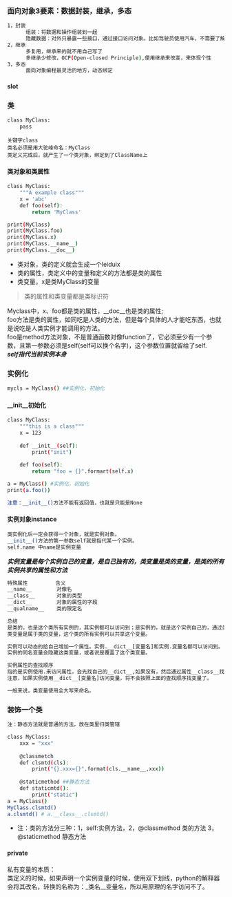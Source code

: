 ### 面向对象3要素：数据封装，继承，多态
```bash
1，封装 
      组装：将数据和操作组装到一起
      隐藏数据：对外只暴露一些接口，通过接口访问对象。比如驾驶员使用汽车，不需要了解汽车的构造细节，只需要知道使用什么部件怎么驾驶就行，踩了油门就能跑，可以不了解后面的动机原理。
2，继承
      多复用，继承来的就不用自己写了
      多继承少修改，OCP(Open-closed Principle),使用继承来改变，来体现个性
3，多态
      面向对象编程最灵活的地方，动态绑定
```
#### __slot__
### 类
```bash
class MyClass:
    pass
```
    关键字class
    类名必须是用大驼峰命名：MyClass
    类定义完成后，就产生了一个类对象，绑定到了ClassName上
#### 类对象和类属性
```bash
class MyClass:
    """A example class"""
    x = 'abc'
    def foo(self):
        return 'MyClass'

print(MyClass)
print(MyClass.foo)
print(MyClass.x)
print(MyClass.__name__)
print(MyClass.__doc__)
```
+ 类对象，类的定义就会生成一个leiduix
+ 类的属性，类定义中的变量和定义的方法都是类的属性
+ 类变量，x是类MyClass的变量
> 类的属性和类变量都是类标识符

Myclass中，x、foo都是类的属性，__doc__也是类的属性;</br>
foo方法是类的属性，如同吃是人类的方法，但是每个具体的人才能吃东西，也就是说吃是人类实例才能调用的方法。</br>
foo是method方法对象，不是普通函数对像function了，它必须至少有一个参数，且第一参数必须是self(self可以换个名字)，这个参数位置就留给了self.</br>
***self指代当前实例本身***
### 实例化
```bash
mycls = MyClass() ##实例化，初始化
```
#### __init__初始化
```bash
class MyClass:
    """this is a class"""
    x = 123
    
    def __init__(self):
        print("init")
    
    def foo(self):
        return "foo = {}".formart(self.x)

a = MyClass() #实例化，初始化
print(a.foo())

注意：__init__()方法不能有返回值，也就是只能是None
```
#### 实例对象instance
```bash
类实例化后一定会获得一个对象，就是实例对象。
__init__()方法的第一参数self就是指代某一个实例。
self.name 中name是实例变量
```
***实例变量是每个实例自己的变量，是自己独有的，类变量是类的变量，是类的所有实例共享的属性和方法***
```bash
特殊属性         含义
__name__        对像名
__class__       对象的类型
__dict__        对象的属性的字段
__qualname__    类的限定名
```
```bash
总结
是类的，也是这个类所有实例的，其实例都可以访问到；是实例的，就是这个实例自己的，通过类访问不到。
类变量是属于类的变量，这个类的所有实例可以共享这个变量。

实例可以动态的给自己增加一个属性。实例.__dict__[变量名]和实例.变量名都可以访问到。
实例的同名变量会隐藏这类变量，或者说是覆盖了这个类变量。

实例属性的查找顺序
指的是实例使用.来访问属性，会先找自己的__dict__,如果没有，然后通过属性__class__找到自己的类，再去类的__dict__中找
注意，如果实例使用__dict__[变量名]访问变量，将不会按照上面的查找顺序找变量了。

一般来说，类变量使用全大写来命名。
```
### 装饰一个类
```bash
注：静态方法就是普通的方法，放在类里归类管辖

class MyClass:
    xxx = "xxx"
    
    @classmetch
    def clsmtd(cls):
        print("{}.xxx={}".format(cls.__name__,xxx))
        
    @staticmethod ##静态方法
    def staticmtd():
        print("static")
a = MyClass()    
MyClass.clsmtd()
a.clsmtd() # a.__class__.clsmtd()
```
+ 注：类的方法分三种：1，self:实例方法，2，@classmethod 类的方法 3，@staticmethod 静态方法
#### private
私有变量的本质：</br>
类定义的时候，如果声明一个实例变量的时候，使用双下划线，python的解释器会将其改名，转换的名称为：_类名__变量名，所以用原理的名字访问不了。</br>
